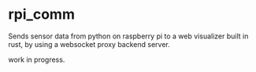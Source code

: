 # rpi_comm

Sends sensor data from python on raspberry pi to a web visualizer built in rust, by using a websocket proxy backend server.

work in progress.
